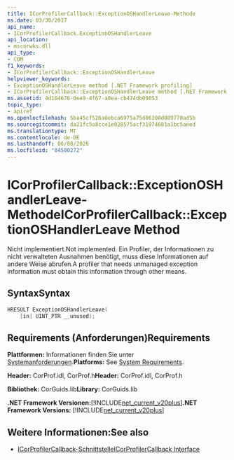 ```yaml
---
title: ICorProfilerCallback::ExceptionOSHandlerLeave-Methode
ms.date: 03/30/2017
api_name:
- ICorProfilerCallback.ExceptionOSHandlerLeave
api_location:
- mscorwks.dll
api_type:
- COM
f1_keywords:
- ICorProfilerCallback::ExceptionOSHandlerLeave
helpviewer_keywords:
- ExceptionOSHandlerLeave method [.NET Framework profiling]
- ICorProfilerCallback::ExceptionOSHandlerLeave method [.NET Framework profiling]
ms.assetid: 4d164676-0ee9-4f67-a8ea-cb474db09053
topic_type:
- apiref
ms.openlocfilehash: 5ba45cf526a6ebca6975a75d06308d089770ad5b
ms.sourcegitcommit: da21fc5a8cce1e028575acf31974681a1bc5aeed
ms.translationtype: MT
ms.contentlocale: de-DE
ms.lasthandoff: 06/08/2020
ms.locfileid: "84500272"
---
```

# <a name="icorprofilercallbackexceptionoshandlerleave-method"></a><span data-ttu-id="1b99c-102">ICorProfilerCallback::ExceptionOSHandlerLeave-Methode</span><span class="sxs-lookup"><span data-stu-id="1b99c-102">ICorProfilerCallback::ExceptionOSHandlerLeave Method</span></span>
<span data-ttu-id="1b99c-103">Nicht implementiert.</span><span class="sxs-lookup"><span data-stu-id="1b99c-103">Not implemented.</span></span> <span data-ttu-id="1b99c-104">Ein Profiler, der Informationen zu nicht verwalteten Ausnahmen benötigt, muss diese Informationen auf andere Weise abrufen.</span><span class="sxs-lookup"><span data-stu-id="1b99c-104">A profiler that needs unmanaged exception information must obtain this information through other means.</span></span>  
  
## <a name="syntax"></a><span data-ttu-id="1b99c-105">Syntax</span><span class="sxs-lookup"><span data-stu-id="1b99c-105">Syntax</span></span>  
  
```cpp  
HRESULT ExceptionOSHandlerLeave(  
    [in] UINT_PTR __unused);  
```  
  
## <a name="requirements"></a><span data-ttu-id="1b99c-106">Requirements (Anforderungen)</span><span class="sxs-lookup"><span data-stu-id="1b99c-106">Requirements</span></span>  
 <span data-ttu-id="1b99c-107">**Plattformen:** Informationen finden Sie unter [Systemanforderungen](../../get-started/system-requirements.md).</span><span class="sxs-lookup"><span data-stu-id="1b99c-107">**Platforms:** See [System Requirements](../../get-started/system-requirements.md).</span></span>  
  
 <span data-ttu-id="1b99c-108">**Header:** CorProf.idl, CorProf.h</span><span class="sxs-lookup"><span data-stu-id="1b99c-108">**Header:** CorProf.idl, CorProf.h</span></span>  
  
 <span data-ttu-id="1b99c-109">**Bibliothek:** CorGuids.lib</span><span class="sxs-lookup"><span data-stu-id="1b99c-109">**Library:** CorGuids.lib</span></span>  
  
 <span data-ttu-id="1b99c-110">**.NET Framework Versionen:**[!INCLUDE[net_current_v20plus](../../../../includes/net-current-v20plus-md.md)]</span><span class="sxs-lookup"><span data-stu-id="1b99c-110">**.NET Framework Versions:** [!INCLUDE[net_current_v20plus](../../../../includes/net-current-v20plus-md.md)]</span></span>  
  
## <a name="see-also"></a><span data-ttu-id="1b99c-111">Weitere Informationen:</span><span class="sxs-lookup"><span data-stu-id="1b99c-111">See also</span></span>

- [<span data-ttu-id="1b99c-112">ICorProfilerCallback-Schnittstelle</span><span class="sxs-lookup"><span data-stu-id="1b99c-112">ICorProfilerCallback Interface</span></span>](icorprofilercallback-interface.md)
